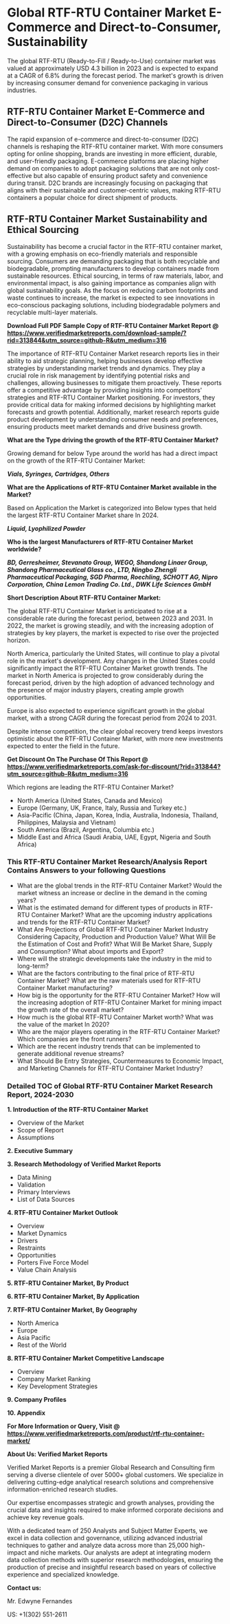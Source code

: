 <h1>Global RTF-RTU Container Market E-Commerce and Direct-to-Consumer, Sustainability</h1><p class=""><p>The global RTF-RTU (Ready-to-Fill / Ready-to-Use) container market was valued at approximately USD 4.3 billion in 2023 and is expected to expand at a CAGR of 6.8% during the forecast period. The market's growth is driven by increasing consumer demand for convenience packaging in various industries.</p><h2>RTF-RTU Container Market E-Commerce and Direct-to-Consumer (D2C) Channels</h2><p>The rapid expansion of e-commerce and direct-to-consumer (D2C) channels is reshaping the RTF-RTU container market. With more consumers opting for online shopping, brands are investing in more efficient, durable, and user-friendly packaging. E-commerce platforms are placing higher demand on companies to adopt packaging solutions that are not only cost-effective but also capable of ensuring product safety and convenience during transit. D2C brands are increasingly focusing on packaging that aligns with their sustainable and customer-centric values, making RTF-RTU containers a popular choice for direct shipment of products.</p><h2>RTF-RTU Container Market Sustainability and Ethical Sourcing</h2><p>Sustainability has become a crucial factor in the RTF-RTU container market, with a growing emphasis on eco-friendly materials and responsible sourcing. Consumers are demanding packaging that is both recyclable and biodegradable, prompting manufacturers to develop containers made from sustainable resources. Ethical sourcing, in terms of raw materials, labor, and environmental impact, is also gaining importance as companies align with global sustainability goals. As the focus on reducing carbon footprints and waste continues to increase, the market is expected to see innovations in eco-conscious packaging solutions, including biodegradable polymers and recyclable multi-layer materials.</p></p><p class=""><strong>Download Full PDF Sample Copy of RTF-RTU Container Market Report @ <a href="https://www.verifiedmarketreports.com/download-sample/?rid=313844&utm_source=github-R&utm_medium=316" target="_blank">https://www.verifiedmarketreports.com/download-sample/?rid=313844&utm_source=github-R&utm_medium=316</a></strong></p><p>The importance of&nbsp;RTF-RTU Container Market research reports lies in their ability to aid strategic planning, helping businesses develop effective strategies by understanding market trends and dynamics. They play a crucial role in risk management by identifying potential risks and challenges, allowing businesses to mitigate them proactively. These reports offer a competitive advantage by providing insights into competitors' strategies and RTF-RTU Container Market positioning. For investors, they provide critical data for making informed decisions by highlighting market forecasts and growth potential. Additionally, market research reports guide product development by understanding consumer needs and preferences, ensuring products meet market demands and drive business growth.</p><p><strong>What are the&nbsp;Type driving the growth of the RTF-RTU Container Market?</strong></p><p id="" class="">Growing demand for below Type around the world has had a direct impact on the growth of the RTF-RTU Container Market:</p><p class=""><em><strong>Vials, Syringes, Cartridges, Others</strong></em></p><p class=""><strong>What are the&nbsp;Applications&nbsp;of RTF-RTU Container Market available in the Market?</strong></p><p id="" class="">Based on Application the Market is categorized into Below types that held the largest RTF-RTU Container Market share In 2024.</p><p class=""><em><strong>Liquid, Lyophilized Powder</strong></em></p><p class=""><strong>Who is the largest Manufacturers of RTF-RTU Container Market worldwide?</strong></p><p><em><strong>BD, Gerresheimer, Stevanato Group, WEGO, Shandong Linaer Group, Shandong Pharmaceutical Glass co., LTD, Ningbo Zhengli Pharmaceutical Packaging, SGD Pharma, Roechling, SCHOTT AG, Nipro Corporation, China Lemon Trading Co. Ltd., DWK Life Sciences GmbH</strong></em></p><p id="" class=""><strong>Short Description About RTF-RTU Container Market:</strong></p><p>The global RTF-RTU Container Market is anticipated to rise at a considerable rate during the forecast period, between 2023 and 2031. In 2022, the market is growing steadily, and with the increasing adoption of strategies by key players, the market is expected to rise over the projected horizon.</p><p>North America, particularly the United States, will continue to play a pivotal role in the market's development. Any changes in the United States could significantly impact the RTF-RTU Container Market growth trends. The market in North America is projected to grow considerably during the forecast period, driven by the high adoption of advanced technology and the presence of major industry players, creating ample growth opportunities.</p><p>Europe is also expected to experience significant growth in the global market, with a strong CAGR during the forecast period from 2024 to 2031.</p><p>Despite intense competition, the clear global recovery trend keeps investors optimistic about the RTF-RTU Container Market, with more new investments expected to enter the field in the future.</p><p id="" class=""><strong>Get Discount On The Purchase Of This Report @ <a href="https://www.verifiedmarketreports.com/ask-for-discount/?rid=313844?utm_source=github-R&utm_medium=316" target="_blank">https://www.verifiedmarketreports.com/ask-for-discount/?rid=313844?utm_source=github-R&utm_medium=316</a></strong></p><p class="">Which regions are leading the RTF-RTU Container Market?</p><ul><li>North America (United States, Canada and Mexico)</li><li>Europe (Germany, UK, France, Italy, Russia and Turkey etc.)</li><li>Asia-Pacific (China, Japan, Korea, India, Australia, Indonesia, Thailand, Philippines, Malaysia and Vietnam)</li><li>South America (Brazil, Argentina, Columbia etc.)</li><li>Middle East and Africa (Saudi Arabia, UAE, Egypt, Nigeria and South Africa)</li></ul><h3 id="" class="">This RTF-RTU Container Market Research/Analysis Report Contains Answers to your following Questions</h3><ul><li>What are the global trends in the RTF-RTU Container Market? Would the market witness an increase or decline in the demand in the coming years?</li><li>What is the estimated demand for different types of products in RTF-RTU Container Market? What are the upcoming industry applications and trends for the RTF-RTU Container Market?</li><li>What Are Projections of Global RTF-RTU Container Market Industry Considering Capacity, Production and Production Value? What Will Be the Estimation of Cost and Profit? What Will Be Market Share, Supply and Consumption? What about imports and Export?</li><li>Where will the strategic developments take the industry in the mid to long-term?</li><li>What are the factors contributing to the final price of RTF-RTU Container Market? What are the raw materials used for RTF-RTU Container Market manufacturing?</li><li>How big is the opportunity for the RTF-RTU Container Market? How will the increasing adoption of RTF-RTU Container Market for mining impact the growth rate of the overall market?</li><li>How much is the global RTF-RTU Container Market worth? What was the value of the market In 2020?</li><li>Who are the major players operating in the RTF-RTU Container Market? Which companies are the front runners?</li><li>Which are the recent industry trends that can be implemented to generate additional revenue streams?</li><li>What Should Be Entry Strategies, Countermeasures to Economic Impact, and Marketing Channels for RTF-RTU Container Market Industry?</li></ul><h3 id="" class="">Detailed TOC of Global RTF-RTU Container Market Research Report, 2024-2030</h3><p id="" class=""><strong>1. Introduction of the RTF-RTU Container Market</strong></p><ul><li>Overview of the Market</li><li>Scope of Report</li><li>Assumptions</li></ul><p id="" class=""><strong>2. Executive Summary</strong></p><p id="" class=""><strong>3. Research Methodology of Verified Market Reports</strong></p><ul><li>Data Mining</li><li>Validation</li><li>Primary Interviews</li><li>List of Data Sources</li></ul><p id="" class=""><strong>4. RTF-RTU Container Market Outlook</strong></p><ul><li>Overview</li><li>Market Dynamics</li><li>Drivers</li><li>Restraints</li><li>Opportunities</li><li>Porters Five Force Model</li><li>Value Chain Analysis</li></ul><p id="" class=""><strong>5. RTF-RTU Container Market, By Product</strong></p><p id="" class=""><strong>6. RTF-RTU Container Market, By Application</strong></p><p id="" class=""><strong>7. RTF-RTU Container Market, By Geography</strong></p><ul><li>North America</li><li>Europe</li><li>Asia Pacific</li><li>Rest of the World</li></ul><p id="" class=""><strong>8. RTF-RTU Container Market Competitive Landscape</strong></p><ul><li>Overview</li><li>Company Market Ranking</li><li>Key Development Strategies</li></ul><p id="" class=""><strong>9. Company Profiles</strong></p><p id="" class=""><strong>10. Appendix</strong></p><p id="" class=""><strong>For More Information or Query, Visit @ <a href="https://www.verifiedmarketreports.com/product/rtf-rtu-container-market/" target="_blank">https://www.verifiedmarketreports.com/product/rtf-rtu-container-market/</a></strong></p><p id="" class=""><strong>About Us: Verified Market Reports</strong></p><p id="" class="">Verified Market Reports is a premier Global Research and Consulting firm serving a diverse clientele of over 5000+ global customers. We specialize in delivering cutting-edge analytical research solutions and comprehensive information-enriched research studies.</p><p id="" class="">Our expertise encompasses strategic and growth analyses, providing the crucial data and insights required to make informed corporate decisions and achieve key revenue goals.</p><p id="" class="">With a dedicated team of 250 Analysts and Subject Matter Experts, we excel in data collection and governance, utilizing advanced industrial techniques to gather and analyze data across more than 25,000 high-impact and niche markets. Our analysts are adept at integrating modern data collection methods with superior research methodologies, ensuring the production of precise and insightful research based on years of collective experience and specialized knowledge.</p><p id="" class=""><strong>Contact us:</strong></p><p id="" class="">Mr. Edwyne Fernandes</p><p id="" class="">US: +1(302) 551-2611</p>